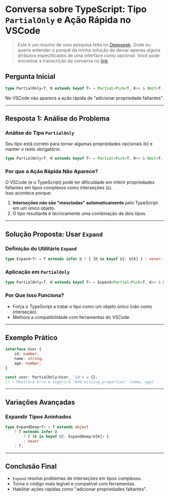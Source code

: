 # Conversa sobre TypeScript: Tipo `PartialOnly` e Ação Rápida no VSCode

> Este é um resumo de uma pesquisa feita no [Deepseek](https://chat.deepseek.com/). Onde eu queria entender o porquê da minha solução de deixar apenas alguns atributos especificados de uma interface como opcional. Você pode encontrar a transcrição da conversa no [link](chat-PartialOnly-Deepseek_transcription.html)

## Pergunta Inicial

```typescript
type PartialOnly<T, K extends keyof T> = Partial<Pick<T, K>> & Omit<T, K>
```

No VSCode não aparece a ação rápida de "adicionar propriedade faltantes".

---

## Resposta 1: Análise do Problema

### **Análise do Tipo `PartialOnly`**

Seu tipo está correto para tornar algumas propriedades opcionais (`K`) e manter o resto obrigatório:

```typescript
type PartialOnly<T, K extends keyof T> = Partial<Pick<T, K>> & Omit<T, K>;
```

### **Por que a Ação Rápida Não Aparece?**

O VSCode (e o TypeScript) pode ter dificuldade em inferir propriedades faltantes em tipos complexos como interseções (`&`).  
Isso acontece porque:

1. **Interseções não são "mescladas" automaticamente** pelo TypeScript em um único objeto.  
2. O tipo resultante é tecnicamente uma combinação de dois tipos.

---

## Solução Proposta: Usar `Expand`

### **Definição do Utilitário `Expand`**

```typescript
type Expand<T> = T extends infer U ? { [K in keyof U]: U[K] } : never;
```

### **Aplicação em `PartialOnly`**

```typescript
type PartialOnly<T, K extends keyof T> = Expand<Partial<Pick<T, K>> & Omit<T, K>>;
```

### **Por Que Isso Funciona?**

- Força o TypeScript a tratar o tipo como um objeto único (não como interseção).  
- Melhora a compatibilidade com ferramentas do VSCode.

---

## Exemplo Prático

```typescript
interface User {
    id: number;
    name: string;
    age: number;
}

const user: PartialOnly<User, 'id'> = {}; 
// ↑ Mostrará erro e sugerirá "Add missing properties" (name, age)
```

---

## Variações Avançadas

### **Expandir Tipos Aninhados**

```typescript
type ExpandDeep<T> = T extends object 
    ? T extends infer U 
        ? { [K in keyof U]: ExpandDeep<U[K]> } 
        : never 
    : T;
```

---

## Conclusão Final

- `Expand` resolve problemas de interseções em tipos complexos.  
- Torna o código mais legível e compatível com ferramentas.  
- Habilitar ações rápidas como "adicionar propriedades faltantes".
